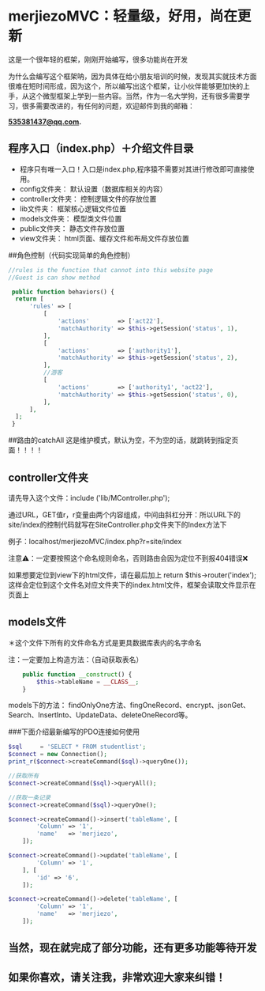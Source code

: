 # merjiezoMVC：轻量级，好用，尚在更新

这是一个很年轻的框架，刚刚开始编写，很多功能尚在开发

为什么会编写这个框架呐，因为具体在给小朋友培训的时候，发现其实就技术方面很难在短时间形成，因为这个，所以编写出这个框架，让小伙伴能够更加快的上手，从这个微型框架上学到一些内容。当然，作为一名大学狗，还有很多需要学习，很多需要改进的，有任何的问题，欢迎邮件到我的邮箱：

**535381437@qq.com.**

## 程序入口（index.php）＋介绍文件目录

* 程序只有唯一入口！入口是index.php,程序猿不需要对其进行修改即可直接使用。
* config文件夹：     默认设置（数据库相关的内容）
* controller文件夹： 控制逻辑文件的存放位置
* lib文件夹：        框架核心逻辑文件位置
* models文件夹：     模型类文件位置
* public文件夹：     静态文件存放位置
* view文件夹：       html页面、缓存文件和布局文件存放位置

##角色控制（代码实现简单的角色控制）

```php
//rules is the function that cannot into this website page
//Guest is can show method

 public function behaviors() {
  return [
      'rules' => [
          [
              'actions'        => ['act22'],
              'matchAuthority' => $this->getSession('status', 1),
          ],
          [
              'actions'        => ['authority1'],
              'matchAuthority' => $this->getSession('status', 2),
          ],
          //游客
          [
              'actions'        => ['authority1', 'act22'],
              'matchAuthority' => $this->getSession('status', 0),
          ],
      ],
  ];
 }

```

##路由的catchAll
这是维护模式，默认为空，不为空的话，就跳转到指定页面！！！！

## controller文件夹

请先导入这个文件：include ('lib/MController.php');

通过URL，GET值r，r变量由两个内容组成，中间由斜杠分开：所以URL下的site/index的控制代码就写在SiteController.php文件夹下的Index方法下

例子：localhost/merjiezoMVC/index.php?r=site/index

注意⚠️：一定要按照这个命名规则命名，否则路由会因为定位不到报404错误❌

如果想要定位到view下的html文件，请在最后加上
	return $this->router('index');
这样会定位到这个文件名对应文件夹下的index.html文件，框架会读取文件显示在页面上

## models文件

＊这个文件下所有的文件命名方式是更具数据库表内的名字命名

注：一定要加上构造方法：（自动获取表名）

```php
	public function __construct() {
		$this->tableName = __CLASS__;
	}
```
models下的方法：
findOnlyOne方法、fingOneRecord、encrypt、jsonGet、Search、InsertInto、UpdateData、deleteOneRecord等。

###下面介绍最新编写的PDO连接如何使用

```php
$sql     = 'SELECT * FROM studentlist';
$connect = new Connection();
print_r($connect->createCommand($sql)->queryOne());

//获取所有
$connect->createCommand($sql)->queryAll();

//获取一条记录
$connect->createCommand($sql)->queryOne();

$connect->createCommand()->insert('tableName', [
        'Column' => '1',
        'name'   => 'merjiezo',
    ]);

$connect->createCommand()->update('tableName', [
        'Column' => '1',
    ], [
        'id' => '6',
    ]);

$connect->createCommand()->delete('tableName', [
        'Column' => '1',
        'name'   => 'merjiezo',
    ]);
```

## 当然，现在就完成了部分功能，还有更多功能等待开发

## 如果你喜欢，请关注我，非常欢迎大家来纠错！
